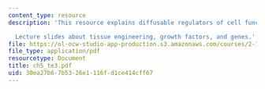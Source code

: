 ```yaml
---
content_type: resource
description: 'This resource explains diffusable regulators of cell function.

  Lecture slides about tissue engineering, growth factors, and genes.'
file: https://ol-ocw-studio-app-production.s3.amazonaws.com/courses/2-782j-design-of-medical-devices-and-implants-spring-2006/30ea27b67b5326e1116fd1ce414cff67_ch5_te3.pdf
file_type: application/pdf
resourcetype: Document
title: ch5_te3.pdf
uid: 30ea27b6-7b53-26e1-116f-d1ce414cff67
---
```

